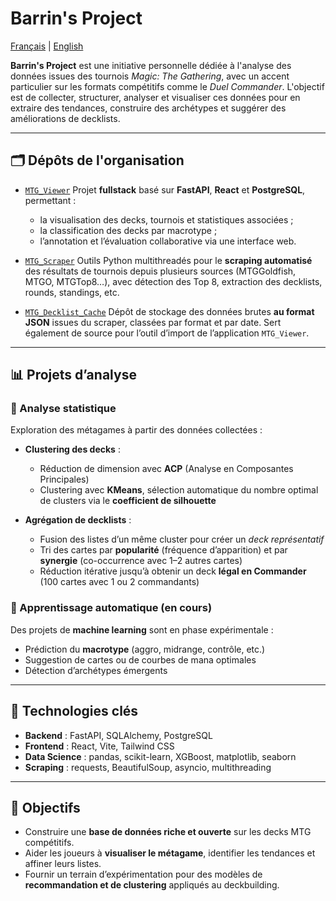 # Barrin's Project

[Français](README.md) | [English](README_en.md)

**Barrin's Project** est une initiative personnelle dédiée à l'analyse des données issues des tournois *Magic: The Gathering*, avec un accent particulier sur les formats compétitifs comme le *Duel Commander*. L'objectif est de collecter, structurer, analyser et visualiser ces données pour en extraire des tendances, construire des archétypes et suggérer des améliorations de decklists.

---

## 🗂️ Dépôts de l'organisation

* [`MTG_Viewer`](#)
  Projet **fullstack** basé sur **FastAPI**, **React** et **PostgreSQL**, permettant :

  * la visualisation des decks, tournois et statistiques associées ;
  * la classification des decks par macrotype ;
  * l’annotation et l’évaluation collaborative via une interface web.

* [`MTG_Scraper`](https://github.com/barrins-project/mtg_scraper)
  Outils Python multithreadés pour le **scraping automatisé** des résultats de tournois depuis plusieurs sources (MTGGoldfish, MTGO, MTGTop8…), avec détection des Top 8, extraction des decklists, rounds, standings, etc.

* [`MTG_Decklist_Cache`](https://github.com/barrins-project/mtg_decklist_cache)
  Dépôt de stockage des données brutes **au format JSON** issues du scraper, classées par format et par date. Sert également de source pour l’outil d’import de l’application `MTG_Viewer`.

---

## 📊 Projets d’analyse

### 🔹 Analyse statistique

Exploration des métagames à partir des données collectées :

* **Clustering des decks** :

  * Réduction de dimension avec **ACP** (Analyse en Composantes Principales)
  * Clustering avec **KMeans**, sélection automatique du nombre optimal de clusters via le **coefficient de silhouette**
* **Agrégation de decklists** :

  * Fusion des listes d’un même cluster pour créer un *deck représentatif*
  * Tri des cartes par **popularité** (fréquence d’apparition) et par **synergie** (co-occurrence avec 1–2 autres cartes)
  * Réduction itérative jusqu’à obtenir un deck **légal en Commander** (100 cartes avec 1 ou 2 commandants)

### 🔹 Apprentissage automatique (en cours)

Des projets de **machine learning** sont en phase expérimentale :

* Prédiction du **macrotype** (aggro, midrange, contrôle, etc.)
* Suggestion de cartes ou de courbes de mana optimales
* Détection d’archétypes émergents

---

## 🧠 Technologies clés

* **Backend** : FastAPI, SQLAlchemy, PostgreSQL
* **Frontend** : React, Vite, Tailwind CSS
* **Data Science** : pandas, scikit-learn, XGBoost, matplotlib, seaborn
* **Scraping** : requests, BeautifulSoup, asyncio, multithreading

---

## 📌 Objectifs

* Construire une **base de données riche et ouverte** sur les decks MTG compétitifs.
* Aider les joueurs à **visualiser le métagame**, identifier les tendances et affiner leurs listes.
* Fournir un terrain d’expérimentation pour des modèles de **recommandation et de clustering** appliqués au deckbuilding.
